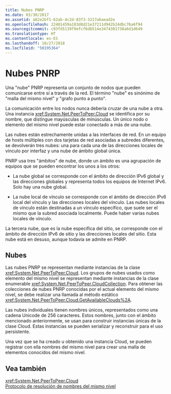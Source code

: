 ```yaml
---
title: Nubes PNRP
ms.date: 03/30/2017
ms.assetid: a82e2bf1-62ab-4c2d-83f3-3217a6aead2e
ms.openlocfilehash: 22401459a183d8d21e37211d942b24dbc76a6f94
ms.sourcegitcommit: c93fd5139f9efcf6db514e3474301738a6d1d649
ms.translationtype: HT
ms.contentlocale: es-ES
ms.lasthandoff: 10/27/2018
ms.locfileid: "50195364"
---
```

# <a name="pnrp-clouds"></a>Nubes PNRP
Una "nube" PNRP representa un conjunto de nodos que pueden comunicarse entre sí a través de la red. El término "nube" es sinónimo de "malla del mismo nivel" y "grafo punto a punto".  
  
 La comunicación entre los nodos nunca debería cruzar de una nube a otra. Una instancia <xref:System.Net.PeerToPeer.Cloud> se identifica por su nombre, que distingue mayúsculas de minúsculas. Un único nodo o elemento del mismo nivel puede estar conectado a más de una nube.  
  
 Las nubes están estrechamente unidas a las interfaces de red.  En un equipo de hosts múltiples con dos tarjetas de red asociadas a subredes diferentes, se devolverán tres nubes: una para cada una de las direcciones locales de vínculo por interfaz y una nube de ámbito global única.  
  
 PNRP usa tres "ámbitos" de nube, donde un ámbito es una agrupación de equipos que se pueden encontrar los unos a los otros:  
  
-   La nube global se corresponde con el ámbito de dirección IPv6 global y las direcciones globales y representa todos los equipos de Internet IPv6. Solo hay una nube global.  
  
-   La nube local de vínculo se corresponde con el ámbito de dirección IPv6 local del vínculo y las direcciones locales del vínculo. Las nubes locales de vínculo están destinadas a un vínculo específico, que suele ser el mismo que la subred asociada localmente. Puede haber varias nubes locales de vínculo.  
  
 La tercera nube, que es la nube específica del sitio, se corresponde con el ámbito de dirección IPv6 de sitio y las direcciones locales del sitio. Esta nube está en desuso, aunque todavía se admite en PNRP.  
  
## <a name="clouds"></a>Nubes  
 Las nubes PNRP se representan mediante instancias de la clase <xref:System.Net.PeerToPeer.Cloud>. Los grupos de nubes usados como elemento del mismo nivel se representan mediante instancias de la clase enumerable <xref:System.Net.PeerToPeer.CloudCollection>. Para obtener las colecciones de nubes PNRP conocidas por el actual elemento del mismo nivel, se debe realizar una llamada al método estático <xref:System.Net.PeerToPeer.Cloud.GetAvailableClouds%2A>.  
  
 Las nubes individuales tienen nombres únicos, representados como una cadena Unicode de 256 caracteres. Estos nombres, junto con el ámbito mencionado anteriormente, se usan para construir instancias únicas de la clase Cloud. Estas instancias se pueden serializar y reconstruir para el uso persistente.  
  
 Una vez que se ha creado u obtenido una instancia Cloud, se pueden registrar con ella nombres del mismo nivel para crear una malla de elementos conocidos del mismo nivel.  
  
## <a name="see-also"></a>Vea también  
 <xref:System.Net.PeerToPeer.Cloud>  
 [Protocolo de resolución de nombres del mismo nivel](../../../docs/framework/network-programming/peer-name-resolution-protocol.md)
